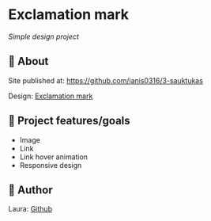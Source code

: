# Exclamation mark

_Simple design project_

## 🌟 About

Site published at: https://github.com/janis0316/3-sauktukas

Design: [Exclamation mark](https://cdn.dribbble.com/users/33908/screenshots/380381/media/74cb8814534cdd6a59d09783d6ad7bdd.jpg)

## 🎯 Project features/goals

-   Image
-   Link
-   Link hover animation
-   Responsive design

## 🎅 Author

Laura: [Github](https://github.com/janis0316)
